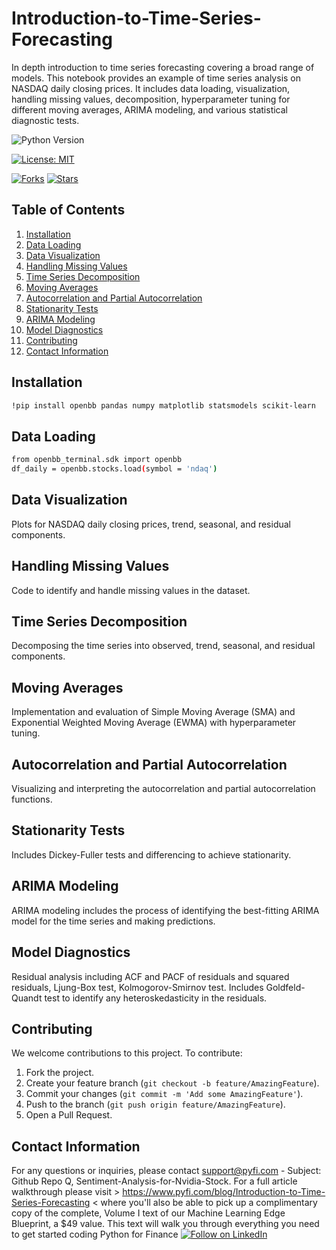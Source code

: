 # Introduction-to-Time-Series-Forecasting
In depth introduction to time series forecasting covering a broad range of models.
This notebook provides an example of time series analysis on NASDAQ daily closing prices. It includes data loading, visualization, handling missing values, decomposition, hyperparameter tuning for different moving averages, ARIMA modeling, and various statistical diagnostic tests.

![Python Version](https://img.shields.io/badge/Python-3.6%2B-blue)

[![License: MIT](https://img.shields.io/badge/License-MIT-yellow.svg)](https://opensource.org/licenses/MIT)

[![Forks](https://img.shields.io/github/forks/Py-Fi-nance/Introduction-to-Time-Series-Forecasting)](https://github.com/Py-Fi-nance/Introduction-to-Time-Series-Forecasting/network)
[![Stars](https://img.shields.io/github/stars/Py-Fi-nance/Introduction-to-Time-Series-Forecasting)](https://github.com/Py-Fi-nance/Introduction-to-Time-Series-Forecasting/stargazers)


## Table of Contents
1. [Installation](#installation)
2. [Data Loading](#data-loading)
3. [Data Visualization](#data-visualization)
4. [Handling Missing Values](#handling-missing-values)
5. [Time Series Decomposition](#time-series-decomposition)
6. [Moving Averages](#moving-averages)
7. [Autocorrelation and Partial Autocorrelation](#autocorrelation-and-partial-autocorrelation)
8. [Stationarity Tests](#stationarity-tests)
9. [ARIMA Modeling](#arima-modeling)
10. [Model Diagnostics](#model-diagnostics)
11. [Contributing](#contributing)
12. [Contact Information](#contact-information)


## Installation <a name="installation"></a>
```bash
!pip install openbb pandas numpy matplotlib statsmodels scikit-learn
```
##  Data Loading <a name="data-loading"></a>
```bash
from openbb_terminal.sdk import openbb
df_daily = openbb.stocks.load(symbol = 'ndaq')
```
## Data Visualization <a name="data-visualization"></a>
Plots for NASDAQ daily closing prices, trend, seasonal, and residual components.

##  Handling Missing Values <a name="handling-missing-values"></a>
Code to identify and handle missing values in the dataset.

##  Time Series Decomposition <a name="time-series-decomposition"></a>
Decomposing the time series into observed, trend, seasonal, and residual components.

##  Moving Averages <a name="moving-averages"></a>
Implementation and evaluation of Simple Moving Average (SMA) and Exponential Weighted Moving Average (EWMA) with hyperparameter tuning.

##  Autocorrelation and Partial Autocorrelation <a name="autocorrelation-and-partial-autocorrelation"></a>
Visualizing and interpreting the autocorrelation and partial autocorrelation functions.

##  Stationarity Tests <a name="stationarity-tests"></a>
Includes Dickey-Fuller tests and differencing to achieve stationarity.

##  ARIMA Modeling <a name="arima-modeling"></a>
ARIMA modeling includes the process of identifying the best-fitting ARIMA model for the time series and making predictions.

##  Model Diagnostics <a name="model-diagnostics"></a>
Residual analysis including ACF and PACF of residuals and squared residuals, Ljung-Box test, Kolmogorov-Smirnov test. Includes Goldfeld-Quandt test to identify any heteroskedasticity in the residuals.

## Contributing <a name="contributing"></a>
We welcome contributions to this project. To contribute:

1. Fork the project.
2. Create your feature branch (`git checkout -b feature/AmazingFeature`).
3. Commit your changes (`git commit -m 'Add some AmazingFeature'`).
4. Push to the branch (`git push origin feature/AmazingFeature`).
5. Open a Pull Request.


## Contact Information <a name="contact-information"></a>
For any questions or inquiries, please contact support@pyfi.com - Subject: Github Repo Q, Sentiment-Analysis-for-Nvidia-Stock.
For a full article walkthrough please visit > https://www.pyfi.com/blog/Introduction-to-Time-Series-Forecasting < where you'll also be able to pick up a complimentary copy of the complete, Volume I text of our Machine Learning Edge Blueprint, a $49 value. This text will walk you through everything you need to get started coding Python for Finance
[![Follow on LinkedIn](https://img.shields.io/badge/Follow%20on-LinkedIn-blue?style=social&logo=linkedin)](https://www.linkedin.com/company/pyfi/)
